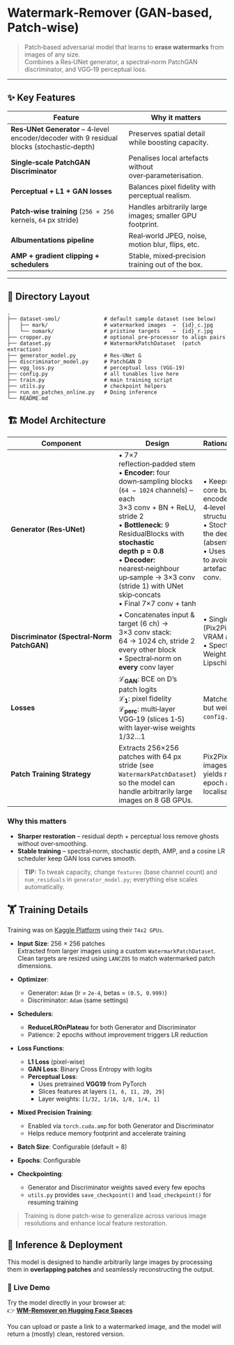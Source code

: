 # Watermark‑Remover (GAN‐based, Patch‑wise)

> Patch‑based adversarial model that learns to **erase watermarks** from images of any size.  
> Combines a Res‑UNet generator, a spectral‑norm PatchGAN discriminator, and VGG‑19 perceptual loss.

---

## ✨ Key Features
| Feature | Why it matters |
|---------|---------------|
| **Res‑UNet Generator** – 4‑level encoder/decoder with 9 residual blocks (stochastic‑depth)| Preserves spatial detail while boosting capacity. |
| **Single‑scale PatchGAN Discriminator** | Penalises local artefacts without over‑parameterisation. |
| **Perceptual + L1 + GAN losses** | Balances pixel fidelity with perceptual realism. |
| **Patch‑wise training** (`256 × 256` kernels, `64` px stride) | Handles arbitrarily large images; smaller GPU footprint. |
| **Albumentations pipeline** | Real‐world JPEG, noise, motion blur, flips, etc. |
| **AMP + gradient clipping + schedulers** | Stable, mixed‑precision training out of the box. |

---

## 📂 Directory Layout

```text
.
├── dataset-smol/              # default sample dataset (see below)
│   ├── mark/                  # watermarked images  →  {id}_c.jpg
│   └── nomark/                # pristine targets    →  {id}_r.jpg
├── cropper.py                 # optional pre‑processor to align pairs
├── dataset.py                 # WatermarkPatchDataset  (patch extraction)
├── generator_model.py         # Res‑UNet G
├── discriminator_model.py     # PatchGAN D
├── vgg_loss.py                # perceptual loss (VGG‑19)
├── config.py                  # all tunables live here
├── train.py                   # main training script
├── utils.py                   # checkpoint helpers
├── run_on_patches_online.py   # Doing inference
└── README.md
```
## 🏗️ Model Architecture

| Component | Design | Rationale / Diff. vs Pix2PixHD |
|-----------|--------|--------------------------------|
| **Generator (Res‑UNet)** | • 7×7 reflection‑padded stem<br>• **Encoder:** four down‑sampling blocks (`64 → 1024` channels) – each 3×3 conv + BN + ReLU, stride 2<br>• **Bottleneck:** 9 ResidualBlocks with **stochastic depth p = 0.8**<br>• **Decoder:** nearest‑neighbour up‑sample → 3×3 conv (stride 1) with UNet skip‑concats<br>• Final 7×7 conv + tanh | • Keeps Pix2PixHD’s residual core but drops multi‑scale encoder; uses a shallower 4‑level UNet to preserve fine structure.<br>• Stochastic depth regularises the deep residual stack (absent in Pix2Pix/HD).<br>• Uses NN‑upsample + conv to avoid checker‑board artefacts from transposed conv. |
| **Discriminator (Spectral‑Norm PatchGAN)** | • Concatenates input & target (6 ch) → 3×3 conv stack: 64 → 1024 ch, stride 2 every other block<br>• Spectral‑norm on **every** conv layer | • Single‑scale only (Pix2PixHD uses 3); halves VRAM and speeds training.<br>• SpectralNorm replaces WeightNorm for stronger Lipschitz control. |
| **Losses** | **ℒ<sub>GAN</sub>**: BCE on D’s patch logits<br>**ℒ<sub>1</sub>**: pixel fidelity<br>**ℒ<sub>perc</sub>**: multi‑layer VGG‑19 (slices 1‑5) with layer‑wise weights 1/32…1 | Matches Pix2PixHD recipe, but weights are exposed in `config.py` for easy tuning. |
| **Patch Training Strategy** | Extracts 256×256 patches with 64 px stride (see `WatermarkPatchDataset`) so the model can handle arbitrarily large images on 8 GB GPUs. | Pix2PixHD trains on full images; patch‑wise training yields more updates per epoch and sharper watermark localisation. |

### Why this matters
* **Sharper restoration** – residual depth + perceptual loss remove ghosts without over‑smoothing.  
* **Stable training** – spectral‑norm, stochastic depth, AMP, and a cosine LR scheduler keep GAN loss curves smooth.

> **TIP:** To tweak capacity, change `features` (base channel count) and `num_residuals` in `generator_model.py`; everything else scales automatically.


## 🏋️ Training Details

Training was on [Kaggle Platform](https://kaggle.com) using their `T4x2 GPUs`.

- **Input Size**: 256 × 256 patches  
  Extracted from larger images using a custom `WatermarkPatchDataset`. Clean targets are resized using `LANCZOS` to match watermarked patch dimensions.

- **Optimizer**:
  - Generator: `Adam` (lr = `2e-4`, betas = `(0.5, 0.999)`)
  - Discriminator: `Adam` (same settings)

- **Schedulers**:
  - **ReduceLROnPlateau** for both Generator and Discriminator
  - Patience: 2 epochs without improvement triggers LR reduction

- **Loss Functions**:
  - **L1 Loss** (pixel-wise)
  - **GAN Loss**: Binary Cross Entropy with logits
  - **Perceptual Loss**:
    - Uses pretrained **VGG19** from PyTorch
    - Slices features at layers `[1, 6, 11, 20, 29]`
    - Layer weights: `[1/32, 1/16, 1/8, 1/4, 1]`

- **Mixed Precision Training**:
  - Enabled via `torch.cuda.amp` for both Generator and Discriminator
  - Helps reduce memory footprint and accelerate training

- **Batch Size**: Configurable (default = 8)

- **Epochs**: Configurable

- **Checkpointing**:
  - Generator and Discriminator weights saved every few epochs
  - `utils.py` provides `save_checkpoint()` and `load_checkpoint()` for resuming training

> Training is done patch-wise to generalize across various image resolutions and enhance local feature restoration.

## 🚀 Inference & Deployment

This model is designed to handle arbitrarily large images by processing them in **overlapping patches** and seamlessly reconstructing the output.

### 🔗 Live Demo

Try the model directly in your browser at:  
👉 [**WM-Remover on Hugging Face Spaces**](https://huggingface.co/spaces/b-aryan/WM-Remover)

You can upload or paste a link to a watermarked image, and the model will return a (mostly) clean, restored version.
